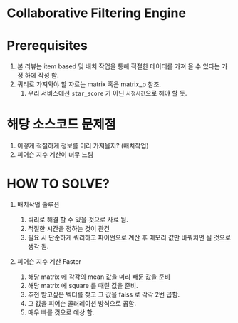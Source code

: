 # Collaborative Filtering Engine

# Prerequisites
1. 본 리뷰는 item based 및 배치 작업을 통해 적절한 데이터를 가져 올 수 있다는 가정 하에 작성 함.
2. 쿼리로 가져와야 할 자료는 matrix 혹은 matrix_p 참조.
   1. 우리 서비스에선 `star_score` 가 아닌 `시청시간`으로 해야 할 듯.

# 해당 소스코드 문제점
1. 어떻게 적절하게 정보를 미리 가져올지? (배치작업)
2. 피어슨 지수 계산이 너무 느림

# HOW TO SOLVE?
1. 배치작업 솔루션
   1. 쿼리로 해결 할 수 있을 것으로 사료 됨.
   2. 적절한 시간을 정하는 것이 관건
   3. 필요 시 단순하게 쿼리하고 파이썬으로 계산 후 메모리 값만 바꿔치면 될 것으로 생각 됨.

2. 피어슨 지수 계산 Faster
   1. 해당 matrix 에 각각의 mean 값을 미리 빼둔 값을 준비
   2. 해당 matrix 에 square 를 때린 값을 준비.
   3. 추천 받고싶은 벡터를 찾고 그 값을 faiss 로 각각 2번 곱함.
   4. 그 값을 피어슨 콜러레이션 방식으로 곱함.
   5. 매우 빠를 것으로 예상 함.
